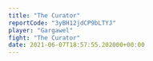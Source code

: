 ```yaml
---
title: "The Curator"
reportCode: "3yBH12jdCP9bLTYJ"
player: "Gargawel"
fight: "The Curator"
date: 2021-06-07T18:57:55.202000+00:00
---
```

